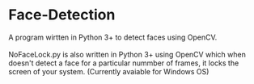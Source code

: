# Face-Detection
A program wirtten in Python 3+ to detect faces using OpenCV.<br /> <br />
NoFaceLock.py is also written in Python 3+ using OpenCV which when doesn't detect a face for a particular nummber of frames, it locks the screen of your system. (Currently avaiable for Windows OS)

